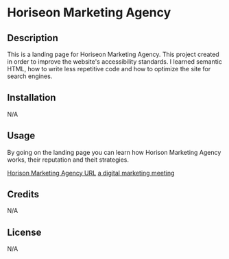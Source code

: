 # Horiseon Marketing Agency

## Description

This is a landing page for Horiseon Marketing Agency. This project created in order to improve the website's accessibility standards. I learned semantic HTML, how to write less repetitive code and how to optimize the site for search engines.


## Installation

N/A

## Usage

By going on the landing page you can learn how Horison Marketing Agency works, their reputation and theit strategies. 

[Horison Marketing Agency URL]()
[a digital marketing meeting](/Develop/assets/images/digital-marketing-meeting.jpg)

## Credits

N/A

## License

N/A
